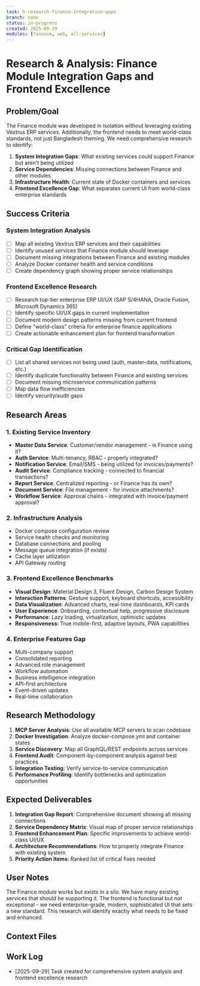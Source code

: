 ```yaml
---
task: h-research-finance-integration-gaps
branch: none
status: in-progress
created: 2025-09-29
modules: [finance, web, all-services]
---
```


# Research & Analysis: Finance Module Integration Gaps and Frontend Excellence

## Problem/Goal

The Finance module was developed in isolation without leveraging existing Vextrus ERP services. Additionally, the frontend needs to meet world-class standards, not just Bangladesh theming. We need comprehensive research to identify:

1. **System Integration Gaps**: What existing services could support Finance but aren't being utilized
2. **Service Dependencies**: Missing connections between Finance and other modules
3. **Infrastructure Health**: Current state of Docker containers and services
4. **Frontend Excellence Gap**: What separates current UI from world-class enterprise standards

## Success Criteria

### System Integration Analysis
- [ ] Map all existing Vextrus ERP services and their capabilities
- [ ] Identify unused services that Finance module should leverage
- [ ] Document missing integrations between Finance and existing modules
- [ ] Analyze Docker container health and service conditions
- [ ] Create dependency graph showing proper service relationships

### Frontend Excellence Research
- [ ] Research top-tier enterprise ERP UI/UX (SAP S/4HANA, Oracle Fusion, Microsoft Dynamics 365)
- [ ] Identify specific UI/UX gaps in current implementation
- [ ] Document modern design patterns missing from current frontend
- [ ] Define "world-class" criteria for enterprise finance applications
- [ ] Create actionable enhancement plan for frontend transformation

### Critical Gap Identification
- [ ] List all shared services not being used (auth, master-data, notifications, etc.)
- [ ] Identify duplicate functionality between Finance and existing services
- [ ] Document missing microservice communication patterns
- [ ] Map data flow inefficiencies
- [ ] Identify security/audit gaps

## Research Areas

### 1. Existing Service Inventory
- **Master Data Service**: Customer/vendor management - is Finance using it?
- **Auth Service**: Multi-tenancy, RBAC - properly integrated?
- **Notification Service**: Email/SMS - being utilized for invoices/payments?
- **Audit Service**: Compliance tracking - connected to financial transactions?
- **Report Service**: Centralized reporting - or Finance has its own?
- **Document Service**: File management - for invoice attachments?
- **Workflow Service**: Approval chains - integrated with invoice/payment approval?

### 2. Infrastructure Analysis
- Docker compose configuration review
- Service health checks and monitoring
- Database connections and pooling
- Message queue integration (if exists)
- Cache layer utilization
- API Gateway routing

### 3. Frontend Excellence Benchmarks
- **Visual Design**: Material Design 3, Fluent Design, Carbon Design System
- **Interaction Patterns**: Gesture support, keyboard shortcuts, accessibility
- **Data Visualization**: Advanced charts, real-time dashboards, KPI cards
- **User Experience**: Onboarding, contextual help, progressive disclosure
- **Performance**: Lazy loading, virtualization, optimistic updates
- **Responsiveness**: True mobile-first, adaptive layouts, PWA capabilities

### 4. Enterprise Features Gap
- Multi-company support
- Consolidated reporting
- Advanced role management
- Workflow automation
- Business intelligence integration
- API-first architecture
- Event-driven updates
- Real-time collaboration

## Research Methodology

1. **MCP Server Analysis**: Use all available MCP servers to scan codebase
2. **Docker Investigation**: Analyze docker-compose.yml and container states
3. **Service Discovery**: Map all GraphQL/REST endpoints across services
4. **Frontend Audit**: Component-by-component analysis against best practices
5. **Integration Testing**: Verify service-to-service communication
6. **Performance Profiling**: Identify bottlenecks and optimization opportunities

## Expected Deliverables

1. **Integration Gap Report**: Comprehensive document showing all missing connections
2. **Service Dependency Matrix**: Visual map of proper service relationships
3. **Frontend Enhancement Plan**: Specific improvements to achieve world-class UI/UX
4. **Architecture Recommendations**: How to properly integrate Finance with existing system
5. **Priority Action Items**: Ranked list of critical fixes needed

## User Notes

The Finance module works but exists in a silo. We have many existing services that should be supporting it. The frontend is functional but not exceptional - we need enterprise-grade, modern, sophisticated UI that sets a new standard. This research will identify exactly what needs to be fixed and enhanced.

## Context Files
<!-- To be added by context-gathering agent -->

## Work Log
- [2025-09-29] Task created for comprehensive system analysis and frontend excellence research